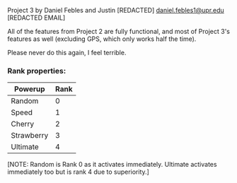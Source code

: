 Project 3 by Daniel Febles and Justin [REDACTED]
daniel.febles1@upr.edu
[REDACTED EMAIL]

All of the features from Project 2 are fully functional, and most of Project 3's features as well (excluding GPS, which only works half the time).

Please never do this again, I feel terrible.

### Rank properties:

| Powerup  | Rank |
| ---------|------|
|Random    |0     |
|Speed     |1     |
|Cherry    |2     |
|Strawberry|3     |
|Ultimate  |4     |

[NOTE: Random is Rank 0 as it activates immediately. Ultimate activates immediately too but is rank 4 due to superiority.]